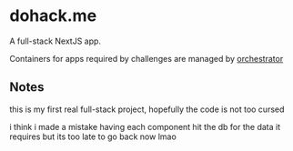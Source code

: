 # dohack.me

A full-stack NextJS app.

Containers for apps required by challenges are managed by [orchestrator](https://github.com/dohack-me/orchestrator)

## Notes

this is my first real full-stack project, hopefully the code is not too cursed

i think i made a mistake having each component hit the db for the data it requires but its too late to go back now lmao

